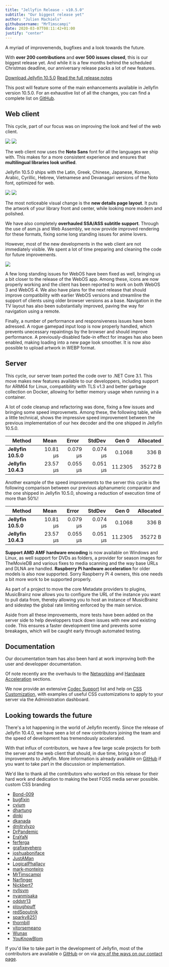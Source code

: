 ```yaml
---
title: "Jellyfin Release - v10.5.0"
subtitle: "Our biggest release yet"
author: "Julien Machiels"
githubusername: "MrTimscampi"
date: 2020-03-07T08:11:42+01:00
justify: "center"
---
```


A myriad of improvemends, bugfixes and a look towards the future.

<!--more-->

With **over 200 contributions** and **over 500 issues closed**, this is our biggest release yet. And while it is a few months behind the scheduled Christmas deadline, our anniversary release packs a lot of new features.

<a href="/downloads/" class="button button__accent">Download Jellyfin 10.5.0</a> <a href="https://github.com/jellyfin/jellyfin/releases/tag/v10.5.0" class="button hero__button">Read the full release notes</a>

This post will feature some of the main enhancements available in Jellyfin version 10.5.0. For an exhaustive list of all the changes, you can find a complete list on [GitHub](https://github.com/jellyfin/jellyfin/releases/tag/v10.5.0).

## Web client

This cycle, part of our focus was on improving the look and feel of the web client.

<div class="juxtapose">
    <img data-label="10.4.3" src="/images/posts/jellyfin-10-5-0/old-home.jpg" name="" />
    <img data-label="10.5.0" src="/images/posts/jellyfin-10-5-0/new-home.jpg" name="" />
</div>

The web client now uses the **Noto Sans** font for all the languages we ship with. This makes for a more consistent experience and ensures that **multilingual libraries look unified**.

Jellyfin 10.5.0 ships with the Latin, Greek, Chinese, Japanese, Korean, Arabic, Cyrillic, Hebrew, Vietnamese and Devanagari versions of the Noto font, optimized for web.

<div class="juxtapose">
    <img data-label="10.4.3" src="/images/posts/jellyfin-10-5-0/old-details.png" name="" />
    <img data-label="10.5.0" src="/images/posts/jellyfin-10-5-0/new-details.png" name="" />
</div>

The most noticeable visual change is the **new details page layout**. It puts the artwork of your library front and center, while looking more modern and polished.

We have also completely **overhauled SSA/ASS subtitle support**. Through the use of asm.js and Web Assembly, we now provide improved rendering for these formats, fixing some long standing issues for anime lovers.

However, most of the new developments in the web client are not immediately visible. We spent a lot of time preparing and cleaning the code for future improvements.

<img data-label="10.5.0" src="/images/posts/jellyfin-10-5-0/webos-icons.png" name="" />

A few long standing issues for WebOS have been fixed as well, bringing us a bit closer to the release of the WebOS app. Among these, icons are now properly working and the client has been reported to work on both WebOS 3 and WebOS 4. We also have plans for the next release that should improve compatibility with earlier WebOS versions and streamline the support of clients using older browser versions as a base. Navigation in the TV layout has also been substantially improved, paving the way for navigation using a remote.

Finally, a number of performance and responsiveness issues have been adressed. A rogue gamepad input loop is now properly handled, which prevents unecessary repaintings by the browser and should improve performance. A previously-disabled fade-in effect for images has also been enabled, making loading into a new page look smoother. It is now also possible to upload artwork in WEBP format.

## Server

This cycle, our server team ported the code over to .NET Core 3.1. This move makes new features available to our developpers, including support for ARM64 for Linux, compatibility with TLS v1.3 and better garbage collection on Docker, allowing for better memory usage when running in a container.

A lot of code cleanup and refactoring was done, fixing a few issues and bringing some speed improvemets. Among these, the following table, while a little technical, shows the impressive speed improvement between the previous implementation of our hex decoder and the one shipped in Jellyfin 10.5.0.

<table style="width:100%">
<thead>
    <th>Method</th>
    <th>Mean</th>
    <th>Error</th>
    <th>StdDev</th>
    <th>Gen 0</th>
    <th>Allocated</th>
</thead>
<tbody>
<tr>
    <td><b>Jellyfin 10.5.0</b></td>
    <td style="text-align:right">10.81 μs</td>
    <td style="text-align:right">0.079 μs</td>
    <td style="text-align:right">0.074 μs</td>
    <td style="text-align:right">0.1068</td>
    <td style="text-align:right">336 B</td>
</tr>
<tr>
    <td><b>Jellyfin 10.4.3</b></td>
    <td style="text-align:right">23.57 μs</td>
    <td style="text-align:right">0.055 μs</td>
    <td style="text-align:right">0.051 μs</td>
    <td style="text-align:right">11.2305</td>
    <td style="text-align:right">35272 B</td>
</tr>
</tbody>
</table>

Another example of the speed improvements to the server this cycle is the following comparison between our previous alphanumeric comparator and the one shipped in Jellyfin 10.5.0, showing a reduction of execution time of more than 50%!

<table style="width:100%">
<thead>
    <th>Method</th>
    <th>Mean</th>
    <th>Error</th>
    <th>StdDev</th>
    <th>Gen 0</th>
    <th>Allocated</th>
</thead>
<tbody>
<tr>
    <td><b>Jellyfin 10.5.0</b></td>
    <td style="text-align:right">10.81 μs</td>
    <td style="text-align:right">0.079 μs</td>
    <td style="text-align:right">0.074 μs</td>
    <td style="text-align:right">0.1068</td>
    <td style="text-align:right">336 B</td>
</tr>
<tr>
    <td><b>Jellyfin 10.4.3</b></td>
    <td style="text-align:right">23.57 μs</td>
    <td style="text-align:right">0.055 μs</td>
    <td style="text-align:right">0.051 μs</td>
    <td style="text-align:right">11.2305</td>
    <td style="text-align:right">35272 B</td>
</tr>
</tbody>
</table>

**Support AMD AMF hardware encoding** is now available on Windows and Linux, as well support for DVDs as folders, a provider for season images for TheMovieDB and various fixes to media scanning and the way base URLs and DLNA are handled. **Raspberry Pi hardware acceleration** for older models is also now supported. Sorry Raspberry Pi 4 owners, this one needs a bit more work to be supported properly.

As part of a project to move the core Metadate providers to plugins, MusicBrainz now allows you to configure the URL of the instance you want to pull data from, thereby allowing you to host an instance of MusicBrainz and sidestep the global rate limiting enforced by the main service.

Aside from all these improvements, more tests have been added on the server side to help developpers track down issues with new and existing code. This ensures a faster development time and prevents some breakages, which will be caught early through automated testing.

## Documentation

Our documentation team has also been hard at work improving both the user and developper documentation.

Of note recently are the overhauls to the [Networking](https://jellyfin.org/docs/general/networking/index.html) and [Hardware Acceleration](https://jellyfin.org/docs/general/administration/hardware-acceleration.html) sections.

We now provide an extensive [Codec Support](https://jellyfin.org/docs/general/clients/codec-support.html) list and help on [CSS Customization](https://jellyfin.org/docs/general/clients/css-customization.html), with examples of useful CSS customizations to apply to your server via the Administration dashboard.

## Looking towards the future

There's a lot happening in the world of Jellyfin recently. Since the release of Jellyfin 10.4.0, we have seen a lot of new contributors joining the team and the speed of development has tremendously accelerated.

With that influx of contributors, we have a few large scale projects for both the server and the web client that should, in due time, bring a ton of improvements to Jellyfin. More information is already available on [GitHub]() if you want to take part in the discussion or implementation.

We'd like to thank all the contributors who worked on this release for their hard work and dedication to making the best FOSS media server possible.
custom CSS branding
* [Bond-009]()
* [bugfixin]()
* [cvium]()
* [dhartung]()
* [dinki]()
* [dkanada]()
* [dmitrylyzo]()
* [DrPandemic]()
* [EraYaN]()
* [ferferga]()
* [grafixeyehero]()
* [joshuaboniface]()
* [JustAMan]()
* [LogicalPhallacy]()
* [mark-monteiro]()
* [MrTimscampi]()
* [Narfinger]()
* [Nickbert7]()
* [nvllsvm]()
* [nyanmisaka]()
* [oddstr13]()
* [ploughpuff]()
* [redSpoutnik]()
* [sparky8251]()
* [thornbill]()
* [vitorsemeano]()
* [Wunax]()
* [YouKnowBlom]()

If you'd like to take part in the development of Jellyfin, most of the contributors are available o [GitHub]() or on via [any of the ways on our contact page]().
